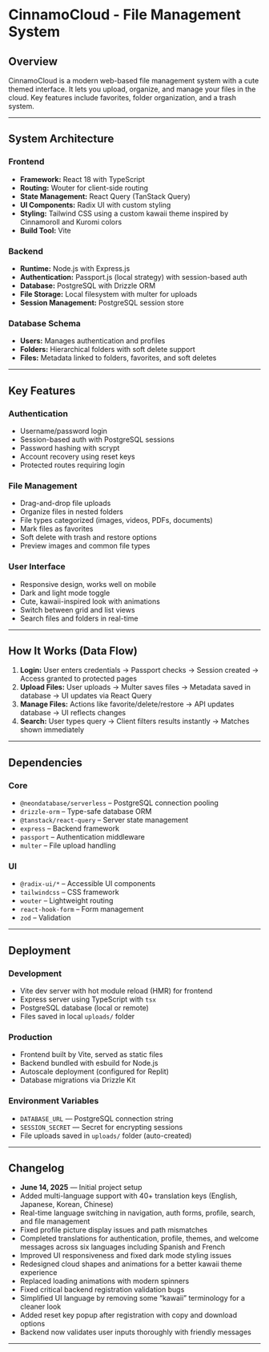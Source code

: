 # CinnamoCloud - File Management System

## Overview

CinnamoCloud is a modern web-based file management system with a cute themed interface. It lets you upload, organize, and manage your files in the cloud. Key features include favorites, folder organization, and a trash system.

---

## System Architecture

### Frontend
- **Framework:** React 18 with TypeScript  
- **Routing:** Wouter for client-side routing  
- **State Management:** React Query (TanStack Query)  
- **UI Components:** Radix UI with custom styling  
- **Styling:** Tailwind CSS using a custom kawaii theme inspired by Cinnamoroll and Kuromi colors  
- **Build Tool:** Vite  

### Backend
- **Runtime:** Node.js with Express.js  
- **Authentication:** Passport.js (local strategy) with session-based auth  
- **Database:** PostgreSQL with Drizzle ORM  
- **File Storage:** Local filesystem with multer for uploads  
- **Session Management:** PostgreSQL session store  

### Database Schema
- **Users:** Manages authentication and profiles  
- **Folders:** Hierarchical folders with soft delete support  
- **Files:** Metadata linked to folders, favorites, and soft deletes  

---

## Key Features

### Authentication
- Username/password login  
- Session-based auth with PostgreSQL sessions  
- Password hashing with scrypt  
- Account recovery using reset keys  
- Protected routes requiring login  

### File Management
- Drag-and-drop file uploads  
- Organize files in nested folders  
- File types categorized (images, videos, PDFs, documents)  
- Mark files as favorites  
- Soft delete with trash and restore options  
- Preview images and common file types  

### User Interface
- Responsive design, works well on mobile  
- Dark and light mode toggle  
- Cute, kawaii-inspired look with animations  
- Switch between grid and list views  
- Search files and folders in real-time  

---

## How It Works (Data Flow)

1. **Login:** User enters credentials → Passport checks → Session created → Access granted to protected pages  
2. **Upload Files:** User uploads → Multer saves files → Metadata saved in database → UI updates via React Query  
3. **Manage Files:** Actions like favorite/delete/restore → API updates database → UI reflects changes  
4. **Search:** User types query → Client filters results instantly → Matches shown immediately  

---

## Dependencies

### Core
- `@neondatabase/serverless` – PostgreSQL connection pooling  
- `drizzle-orm` – Type-safe database ORM  
- `@tanstack/react-query` – Server state management  
- `express` – Backend framework  
- `passport` – Authentication middleware  
- `multer` – File upload handling  

### UI
- `@radix-ui/*` – Accessible UI components  
- `tailwindcss` – CSS framework  
- `wouter` – Lightweight routing  
- `react-hook-form` – Form management  
- `zod` – Validation  

---

## Deployment

### Development
- Vite dev server with hot module reload (HMR) for frontend  
- Express server using TypeScript with `tsx`  
- PostgreSQL database (local or remote)  
- Files saved in local `uploads/` folder  

### Production
- Frontend built by Vite, served as static files  
- Backend bundled with esbuild for Node.js  
- Autoscale deployment (configured for Replit)  
- Database migrations via Drizzle Kit  

### Environment Variables
- `DATABASE_URL` — PostgreSQL connection string  
- `SESSION_SECRET` — Secret for encrypting sessions  
- File uploads saved in `uploads/` folder (auto-created)  

---

## Changelog

- **June 14, 2025** — Initial project setup  
- Added multi-language support with 40+ translation keys (English, Japanese, Korean, Chinese)  
- Real-time language switching in navigation, auth forms, profile, search, and file management  
- Fixed profile picture display issues and path mismatches  
- Completed translations for authentication, profile, themes, and welcome messages across six languages including Spanish and French  
- Improved UI responsiveness and fixed dark mode styling issues  
- Redesigned cloud shapes and animations for a better kawaii theme experience  
- Replaced loading animations with modern spinners  
- Fixed critical backend registration validation bugs  
- Simplified UI language by removing some “kawaii” terminology for a cleaner look  
- Added reset key popup after registration with copy and download options  
- Backend now validates user inputs thoroughly with friendly messages  

---